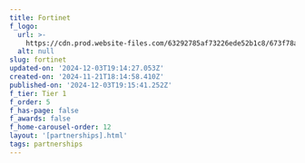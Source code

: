 ```yaml
---
title: Fortinet
f_logo:
  url: >-
    https://cdn.prod.website-files.com/63292785af73226ede52b1c8/673f78a231f6825b38714a1c_fortinet%25201.svg
  alt: null
slug: fortinet
updated-on: '2024-12-03T19:14:27.053Z'
created-on: '2024-11-21T18:14:58.410Z'
published-on: '2024-12-03T19:15:41.252Z'
f_tier: Tier 1
f_order: 5
f_has-page: false
f_awards: false
f_home-carousel-order: 12
layout: '[partnerships].html'
tags: partnerships
---
```



